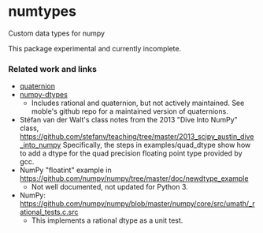 # numtypes
Custom data types for numpy

This package experimental and currently incomplete.

### Related work and links

* [quaternion](https://github.com/moble/quaternion)
* [numpy-dtypes](https://github.com/numpy/numpy-dtypes)
  - Includes rational and quaternion, but not actively maintained.
    See moble's github repo for a maintained version of quaternions.
* Stéfan van der Walt's class notes from the 2013 "Dive Into NumPy" class,
      https://github.com/stefanv/teaching/tree/master/2013_scipy_austin_dive_into_numpy
  Specifically, the steps in examples/quad_dtype show how to add a dtype for the
  quad precision floating point type provided by gcc.
* NumPy "floatint" example in
      https://github.com/numpy/numpy/tree/master/doc/newdtype_example
  - Not well documented, not updated for Python 3.
* NumPy:
      https://github.com/numpy/numpy/blob/master/numpy/core/src/umath/_rational_tests.c.src
  - This implements a rational dtype as a unit test.
